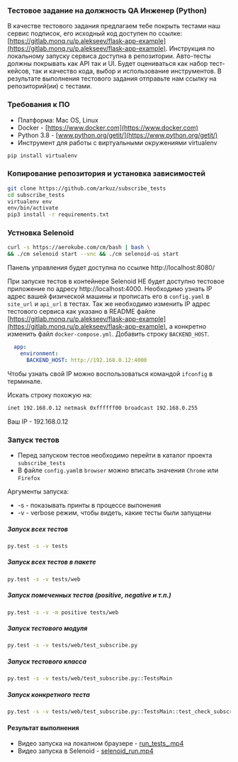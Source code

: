 ### Тестовое задание на должность QA Инженер (Python)
В качестве тестового задания предлагаем тебе покрыть тестами наш сервис подписок, его исходный код доступен по ссылке: [https://gitlab.monq.ru/p.alekseev/flask-app-example](https://gitlab.monq.ru/p.alekseev/flask-app-example). Инструкция по локальному запуску сервиса доступна в репозитории. Авто-тесты должны покрывать как API так и UI.
Будет оцениваться как набор тест-кейсов, так и качество кода, выбор и использование инструментов.
В результате выполнения тестового задания отправьте нам ссылку на репозиторий(ии) с тестами.


### Требования к ПО
- Платформа: Mac OS, Linux
- Docker - [https://www.docker.com](https://www.docker.com)
- Python 3.8 - [www.python.org/getit/](https://www.python.org/getit/)
- Инструмент для работы с виртуальными окружениями virtualenv
```bash
pip install virtualenv
```

### Копирование репозитория и установка зависимостей
```bash
git clone https://github.com/arkuz/subscribe_tests
cd subscribe_tests
virtualenv env
env/bin/activate
pip3 install -r requirements.txt
```

### Устновка Selenoid

```bash
curl -s https://aerokube.com/cm/bash | bash \
&& ./cm selenoid start --vnc && ./cm selenoid-ui start
```
Панель управления будет доступна по ссылке http://localhost:8080/

При запуске тестов в контейнере Selenoid НЕ будет доступно тестовое приложение по адресу http://localhost:4000. Необходимо узнать IP адрес вашей физической машины и прописать его в `config.yaml` в `site_url` и `api_url` в тестах. Так же необходимо изменить IP адрес тестового сервиса как указано в README файле [https://gitlab.monq.ru/p.alekseev/flask-app-example](https://gitlab.monq.ru/p.alekseev/flask-app-example), а конкретно изменить файл `docker-compose.yml`. Добавить строку `BACKEND_HOST`.
```yaml
  app:
    environment:
      BACKEND_HOST: http://192.168.0.12:4000
```


Чтобы узнать свой IP можно воспользоваться командой `ifconfig` в терминале.

Искать строку похожую на:
```bash
inet 192.168.0.12 netmask 0xffffff00 broadcast 192.168.0.255
```
Ваш IP - 192.168.0.12


### Запуск тестов
 - Перед запуском тестов необходимо перейти в каталог проекта `subscribe_tests`
 - В файле `config.yaml`в `browser` можно вписать значения `Chrome` или `Firefox`


Аргументы запуска:
- -s - показывать принты в процессе выпонения
- -v - verbose режим, чтобы видеть, какие тесты были запущены

##### Запуск всех тестов
```bash
py.test -s -v tests
```

##### Запуск всех тестов в пакете
```bash
py.test -s -v tests/web
```

##### Запуск помеченных тестов (positive, negative и т.п.)
```bash
py.test -s -v -m positive tests/web
```

##### Запуск тестового модуля
```bash
py.test -s -v tests/web/test_subscribe.py
```

##### Запуск тестового класса
```bash
py.test -s -v tests/web/test_subscribe.py::TestsMain
```

##### Запуск конкретного теста
```bash
py.test -s -v tests/web/test_subscribe.py::TestsMain::test_check_subscribe_time
```

#### Результат выполнения
 - Видео запуска на локалном браузере - [run_tests_.mp4](https://github.com/arkuz/subscribe_tests/blob/master/run_tests_.mp4)
 - Видео запуска в Selenoid - [selenoid_run.mp4](https://github.com/arkuz/subscribe_tests/blob/master/selenoid_run.mp4)

